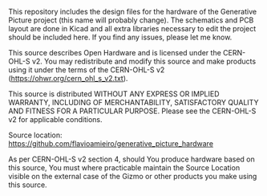 This repository includes the design files for the hardware of the
Generative Picture project (this name will probably change). The
schematics and PCB layout are done in Kicad and all extra libraries
necessary to edit the project should be included here. If you find any
issues, please let me know.

This source describes Open Hardware and is licensed under the
CERN-OHL-S v2.  You may redistribute and modify this source and make
products using it under the terms of the CERN-OHL-S v2
(https://ohwr.org/cern_ohl_s_v2.txt).

This source is distributed WITHOUT ANY EXPRESS OR IMPLIED WARRANTY,
INCLUDING OF MERCHANTABILITY, SATISFACTORY QUALITY AND FITNESS FOR A
PARTICULAR PURPOSE. Please see the CERN-OHL-S v2 for applicable
conditions.

Source location:
https://github.com/flavioamieiro/generative_picture_hardware

As per CERN-OHL-S v2 section 4, should You produce hardware based on
this source, You must where practicable maintain the Source Location
visible on the external case of the Gizmo or other products you make
using this source.
